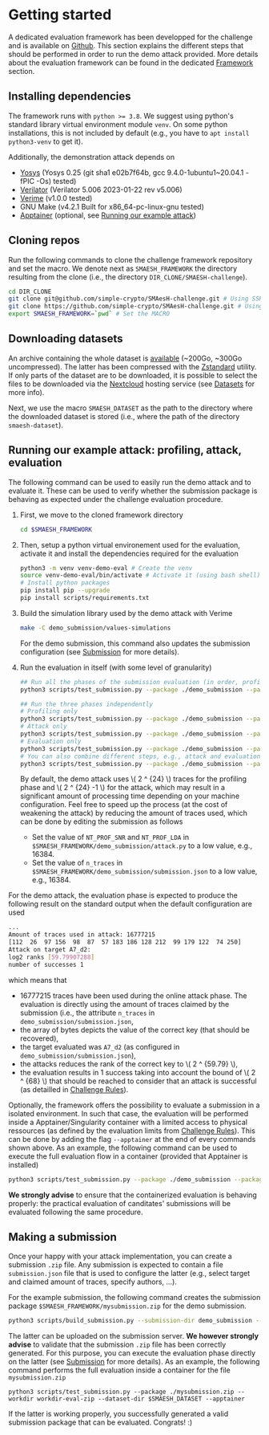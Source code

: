 # Getting started

A dedicated evaluation framework has been developped for the challenge and is
available on [Github](https://github.com/simple-crypto/SMAesH-challenge). This
section explains the different steps that should be performed in order to run
the demo attack provided. More details about the evaluation framework can be
found in the dedicated [Framework](./framework.md) section.

## Installing dependencies
The framework runs with `python >= 3.8`. We suggest using python's standard
library virtual environment module `venv`. On some python installations, this
is not included by default (e.g., you have to `apt install python3-venv` to get
it). 

Additionally, the demonstration attack depends on
* [Yosys](https://yosyshq.net/yosys/) (Yosys 0.25 (git sha1 e02b7f64b, gcc 9.4.0-1ubuntu1~20.04.1 -fPIC -Os) tested)
* [Verilator](https://www.veripool.org/verilator/) (Verilator 5.006 2023-01-22 rev v5.006)
* [Verime](https://pypi.org/project/verime/) (v1.0.0 tested)
* GNU Make (v4.2.1 Built for x86_64-pc-linux-gnu tested)
* [Apptainer](https://apptainer.org/) (optional, see [Running our example attack](./getting_started.html#running-our-example-attack-profiling-attack-evaluation))

## Cloning repos

Run the following commands to clone the challenge framework repository and set the macro. 
We denote next as `SMAESH_FRAMEWORK` the directory resulting from the clone
(i.e., the directory `DIR_CLONE/SMAESH-challenge`).
```bash
cd DIR_CLONE
git clone git@github.com/simple-crypto/SMAesH-challenge.git # Using SSH 
git clone https://github.com/simple-crypto/SMAesH-challenge.git # Using HTTPS
export SMAESH_FRAMEWORK=`pwd` # Set the MACRO
```

## Downloading datasets

An archive containing the whole dataset is [available](TODO) (~200Go, ~300Go
uncompressed).  The latter has been compressed with the
[Zstandard](http://facebook.github.io/zstd/) utility.  If only parts of the
dataset are to be downloaded, it is possible to select the files to be
downloaded via the
[Nextcloud](https://nextcloud.cism.ucl.ac.be/s/Q2WdNjXzsEtXoDa?path=%2Fsmaesh-challenge)
hosting service (see [Datasets](./datasets.md) for more info). 

Next, we use the macro `SMAESH_DATASET` as the path to the directory where the
downloaded dataset is stored (i.e., where the path of the directory `smaesh-dataset`). 

## Running our example attack: profiling, attack, evaluation

The following command can be used to easily run the demo attack and to evaluate
it.  These can be used to verify whether the submission package is behaving as
expected under the challenge evaluation procedure. 
1. First, we move to the cloned framework directory
    ```bash
    cd $SMAESH_FRAMEWORK
    ```
1. Then, setup a python virtual environement used for the evaluation, activate it
and install the dependencies required for the evaluation
    ```bash
    python3 -m venv venv-demo-eval # Create the venv
    source venv-demo-eval/bin/activate # Activate it (using bash shell)
    # Install python packages
    pip install pip --upgrade
    pip install scripts/requirements.txt
    ```
1. Build the simulation library used by the demo attack with Verime
    ```bash
    make -C demo_submission/values-simulations 
    ```
    For the demo submission, this command also updates the submission configuration (see [Submission](./submission.md) for more details).
1. Run the evaluation in itself (with some level of granularity)
    ```bash
    ## Run all the phases of the submission evaluation (in order, profiling, attack, evaluation)
    python3 scripts/test_submission.py --package ./demo_submission --package-inplace --workdir workdir-eval-inplace --dataset-dir $SMAESH_DATASET
    
    ## Run the three phases independently
    # Profiling only 
    python3 scripts/test_submission.py --package ./demo_submission --package-inplace --workdir workdir-eval-inplace --dataset-dir $SMAESH_DATASET --only profile
    # Attack only
    python3 scripts/test_submission.py --package ./demo_submission --package-inplace --workdir workdir-eval-inplace --dataset-dir $SMAESH_DATASET --only attack
    # Evaluation only
    python3 scripts/test_submission.py --package ./demo_submission --package-inplace --workdir workdir-eval-inplace --dataset-dir $SMAESH_DATASET --only eval
    # You can also combine different steps, e.g., attack and evaluation
    python3 scripts/test_submission.py --package ./demo_submission --package-inplace --workdir workdir-eval-inplace --dataset-dir $SMAESH_DATASET --only attack eval
    ```
    By default, the demo attack uses \\( 2 ^ {24} \\) traces for the profiling
    phase and \\( 2 ^ {24} -1 \\) for the attack, which may result in a significant
    amount of processing time depending on your machine configuration. Feel free to speed up the 
    process (at the cost of weakening the attack) by reducing the amount of traces used, which can be done by editing the submission as follows
    
    * Set the value of `NT_PROF_SNR` and `NT_PROF_LDA` in `$SMAESH_FRAMEWORK/demo_submission/attack.py` to a low value, e.g., 16384. 
    * Set the value of `n_traces` in `$SMAESH_FRAMEWORK/demo_submission/submission.json` to a low value, e.g., 16384. 


For the demo attack, the evaluation phase is expected to 
produce the following result on the standard output when the default configuration are used
```bash
...
Amount of traces used in attack: 16777215
[112  26  97 156  98  87  57 183 186 128 212  99 179 122  74 250]
Attack on target A7_d2:
log2 ranks [59.79907288]
number of successes 1
```
which means that 
* 16777215 traces have been used during the online attack phase. The evaluation is directly using the amount of traces claimed by the submission (i.e., the attribute `n_traces` in `demo_submission/submission.json`, 
* the array of bytes depicts the value of the correct key (that should be recovered),
* the target evaluated was `A7_d2` (as configured in `demo_submission/submission.json`),
* the attacks reduces the rank of the correct key to \\( 2 ^ {59.79} \\),
* the evaluation results in 1 success taking into account the bound of \\( 2 ^ {68} \\) that should be reached to consider that an attack is successful (as detailled in [Challenge Rules](./rules.md)).

Optionally, the framework offers the possibility to evaluate a submission in a
isolated environment. In such that case, the evaluation will be performed inside a
Apptainer/Singularity container with a limited access to physical ressources
(as defined by the evaluation limits from [Challenge Rules](./rules.md)). This
can be done by adding the flag `--apptainer` at the end of every commands shown
above. As an example, the following command can be used to execute the full
evaluation flow in a container (provided that Apptainer is installed)
```bash
python3 scripts/test_submission.py --package ./demo_submission --package-inplace --workdir workdir-eval-inplace --dataset-dir $SMAESH_DATASET --apptainer
```
**We strongly advise** to ensure that the containerized evaluation is behaving properly: 
the practical evaluation of canditates' submissions will be evaluated following the same procedure. 

## Making a submission

Once your happy with your attack implementation, you can create a submission
`.zip` file. Any submission is expected to contain a file `submission.json`
file that is used to configure the latter (e.g., select target and claimed amount of traces, specify authors, ...).  

For the example submission, the following command creates the submission package `$SMAESH_FRAMEWORK/mysubmission.zip` for the 
demo submission.  
```bash
python3 scripts/build_submission.py --submission-dir demo_submission --package-file mysubmission.zip
```
The latter can be uploaded on the submission server. 
**We however strongly advise** to validate that the submission `.zip` file has been correctly
generated. For this purpose, you can execute the evaluation phase directly on
the latter (see [Submission](./submission.md) for more details). As an example,
the following command performs the full evaluation inside a container for the
file `mysubmission.zip`
```
python3 scripts/test_submission.py --package ./mysubmission.zip --workdir workdir-eval-zip --dataset-dir $SMAESH_DATASET --apptainer
```
If the latter is working properly, you successfully generated a valid submission package that can be evaluated. Congrats! :)
